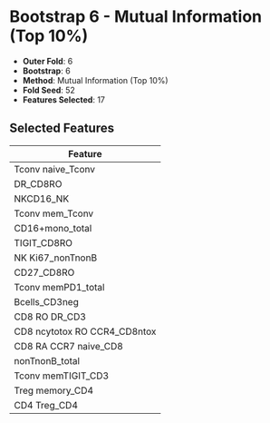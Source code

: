 # Bootstrap 6 - Mutual Information (Top 10%)

- **Outer Fold**: 6
- **Bootstrap**: 6
- **Method**: Mutual Information (Top 10%)
- **Fold Seed**: 52
- **Features Selected**: 17

## Selected Features

| Feature |
|---------|
| Tconv naive_Tconv |
| DR_CD8RO |
| NKCD16_NK |
| Tconv mem_Tconv |
| CD16+mono_total |
| TIGIT_CD8RO |
| NK Ki67_nonTnonB |
| CD27_CD8RO |
| Tconv memPD1_total |
| Bcells_CD3neg |
| CD8 RO DR_CD3 |
| CD8 ncytotox RO CCR4_CD8ntox |
| CD8 RA CCR7 naive_CD8 |
| nonTnonB_total |
| Tconv memTIGIT_CD3 |
| Treg memory_CD4 |
| CD4 Treg_CD4 |
